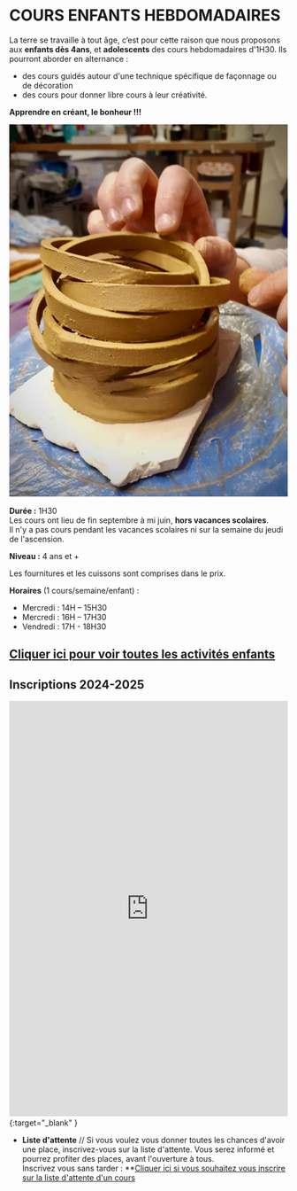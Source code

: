 # COURS ENFANTS HEBDOMADAIRES  

La terre se travaille à tout âge, c’est pour cette raison que nous proposons aux **enfants dès 4ans**, et **adolescents** des cours hebdomadaires d'1H30. Ils pourront aborder en alternance :
- des cours guidés autour d'une technique spécifique de façonnage ou de décoration
- des cours pour donner libre cours à leur créativité.

**Apprendre en créant, le bonheur !!!**  



<img src="/images/atelier-modelage-poterie_atelier-colombes.jpeg" class="image-stage">


**Durée :** 1H30  
Les cours ont lieu de fin septembre à mi juin, **hors vacances scolaires**.  
Il n'y a pas cours pendant les vacances scolaires ni sur la semaine du jeudi de l'ascension.

**Niveau :** 4 ans et +  

Les fournitures et les cuissons sont comprises dans le prix.  

**Horaires** (1 cours/semaine/enfant) :  
- Mercredi : 14H – 15H30  
- Mercredi : 16H – 17H30  
- Vendredi : 17H - 18H30      



[Cliquer ici pour voir toutes les activités enfants](activites_enfants)  
---  
  
## Inscriptions 2024-2025      
<iframe id="haWidget" allowtransparency="true" scrolling="auto" src="https://www.helloasso.com/associations/fans-de-terre/evenements/inscriptions-enfants-2024-2025/widget" style="width: 100%; height: 750px; border: none;"></iframe>{:target="_blank" }  


- **Liste d'attente** // Si vous voulez vous donner toutes les chances d'avoir une place, inscrivez-vous sur la liste d'attente. Vous serez informé et pourrez profiter des places, avant l'ouverture à tous.    
Inscrivez vous sans tarder : **[Cliquer ici si vous souhaitez vous inscrire sur la liste d'attente d'un cours](https://forms.gle/RcWEHegz6js46Y7i8)    










